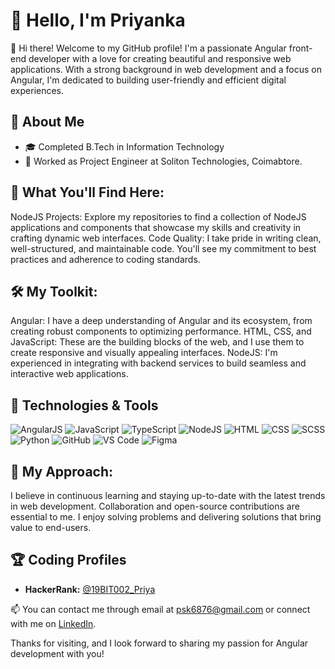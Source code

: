 # 👋 Hello, I'm Priyanka

👋 Hi there! Welcome to my GitHub profile! I'm a passionate Angular front-end developer with a love for creating beautiful and responsive web applications. With a strong background in web development and a focus on Angular, I'm dedicated to building user-friendly and efficient digital experiences.


## 🚀 About Me
- 🎓 Completed B.Tech in Information Technology
- 💼 Worked as Project Engineer at Soliton Technologies, Coimabtore.
  

## 🚀 What You'll Find Here:

NodeJS Projects: Explore my repositories to find a collection of NodeJS applications and components that showcase my skills and creativity in crafting dynamic web interfaces.
Code Quality: I take pride in writing clean, well-structured, and maintainable code. You'll see my commitment to best practices and adherence to coding standards.

## 🛠️ My Toolkit:

Angular: I have a deep understanding of Angular and its ecosystem, from creating robust components to optimizing performance.
HTML, CSS, and JavaScript: These are the building blocks of the web, and I use them to create responsive and visually appealing interfaces.
NodeJS: I'm experienced in integrating with backend services to build seamless and interactive web applications.

## 🔧 Technologies & Tools

![AngularJS](https://img.shields.io/badge/AngularjS-E5401C?style=flat&logo=AngularjS&logoColor=white)
![JavaScript](https://img.shields.io/badge/JavaScript-42F1DF?style=flat&logo=JavaScript&logoColor=white)
![TypeScript](https://img.shields.io/badge/TypeScript-555CE8?style=flat&logo=TypeScript&logoColor=white)
![NodeJS](https://img.shields.io/badge/NodeJS-E855C7?style=flat&logo=NodeJS&logoColor=white)
![HTML](https://img.shields.io/badge/HTML-E34F26?style=flat&logo=html&logoColor=white)
![CSS](https://img.shields.io/badge/CSS-8BDC8D?style=flat&logo=css&logoColor=white)
![SCSS](https://img.shields.io/badge/SCSS-CADC8B?style=flat&logo=scss&logoColor=white)
![Python](https://img.shields.io/badge/Python-1572B6?style=flat&logo=python&logoColor=white)
![GitHub](https://img.shields.io/badge/GitHub-E855C7?style=flat&logo=github&logoColor=white)
![VS Code](https://img.shields.io/badge/VS_Code-8B6883?style=flat&logo=visualstudiocode&logoColor=white)
![Figma](https://img.shields.io/badge/Figma-F24E1E?style=flat&logo=figma&logoColor=white)


## 📝 My Approach:
I believe in continuous learning and staying up-to-date with the latest trends in web development. Collaboration and open-source contributions are essential to me. I enjoy solving problems and delivering solutions that bring value to end-users.

## 🏆 Coding Profiles

- **HackerRank:** [@19BIT002_Priya](https://www.hackerrank.com/profile/19BIT002_Priya) 



📫 You can contact me through email at psk6876@gmail.com or connect with me on [LinkedIn](https://www.linkedin.com/in/priyanka-s-b779661b0).


Thanks for visiting, and I look forward to sharing my passion for Angular development with you!
